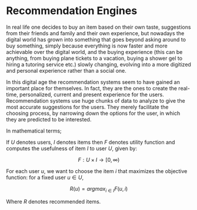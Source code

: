 # Recommendation Engines

In real life one decides to buy an item based on their own taste, suggestions from their friends and family and their own experience, but nowadays the digital world has grown into something that goes beyond asking around to buy something, simply because everything is now faster and more achievable over the digital world, and the buying experience (this can be anything, from buying plane tickets to a vacation, buying a shower gel to hiring a tutoring service etc.) slowly changing, evolving into a more digitized and personal experience rather than a social one.

In this digital age the recommendation systems seem to have gained an important place for themselves. In fact, they are the ones to create the real-time, personalized, current and present experience for the users. Recommendation systems use huge chunks of data to analyze to give the most accurate suggestions for the users. They merely facilitate the choosing process, by narrowing down the options for the user, in which they are predicted to be interested.

In mathematical terms;

If $U$ denotes users, $I$ denotes items then $F$ denotes utility function and computes the usefulness of item $I$ to user $U$, given by:

$$ F: U \times I \to [0, \infty)  $$

For each user $u$, we want to choose the item $i$ that maximizes the objective function: for a fixed user $u \in U$,

$$ R(u) = argmax_{i \in I} F(u,i)$$

Where $R$ denotes recommended items.